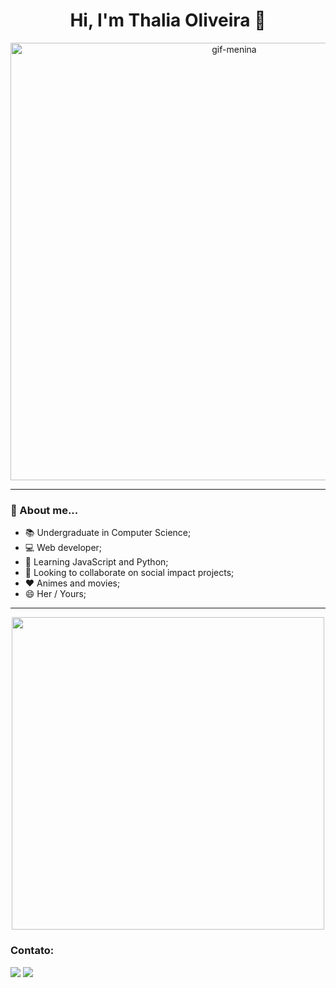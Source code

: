 <h1 align="center"> Hi, I'm Thalia Oliveira 🌷 </h1>
<p align="center">
  <img width="700px;" src="https://i.pinimg.com/originals/cf/95/9d/cf959d86c0f499c31a8e31238b7cb576.gif" alt="gif-menina"/>
</p>

---
  
### 🚀 About me...
- 📚 Undergraduate in Computer Science;
- 💻 Web developer;
- 🌱 Learning JavaScript and Python;
- 👯 Looking to collaborate on social impact projects;
- ❤ Animes and movies;
- 😄 Her / Yours;

---

<p align="center">
<a href="https://github.com/thascript">
  <img width="500em" align="center" src="https://github-readme-stats.vercel.app/api/top-langs/?username=thascript&layout=compact&langs_count=7&theme=default"/> 
</a> 
</p>

### Contato: 
<a href = "mailto:thalia.oliveira@arapiraca.ufal.br"><img src="https://img.shields.io/badge/Gmail-D14836?style=for-the-badge&logo=gmail&logoColor=white" target="_blank"></a>
<a href = "#"><img src="https://img.shields.io/badge/LinkedIn-0077B5?style=for-the-badge&logo=linkedin&logoColor=white" target="_blank"></a>


